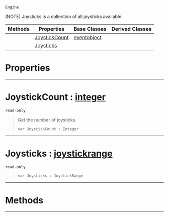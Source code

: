  `Engine`

(NOTE) Joysticks is a collection of all joysticks available.

|Methods|Properties|Base Classes|Derived Classes|
|---|---|---|---|
| |[ JoystickCount](https://github.com/PlasmaEngine/PlasmaDocs/tree/master/docs/C%2B%2B/code_reference/class_reference/joysticks.markdown#joystickcount-plasma-engin)|[eventobject](https://github.com/PlasmaEngine/PlasmaDocs/tree/master/docs/C%2B%2B/code_reference/class_reference/eventobject.markdown)| |
| |[ Joysticks](https://github.com/PlasmaEngine/PlasmaDocs/tree/master/docs/C%2B%2B/code_reference/class_reference/joysticks.markdown#joysticks-plasma-engine-do)| | |


 #  Properties


---  
 #  JoystickCount : [integer](https://github.com/PlasmaEngine/PlasmaDocs/tree/master/docs/C%2B%2B/code_reference/lightning_base_types/integer.markdown)

 `read-only`

> Get the number of joysticks.
> ``` lang=cpp, name=Lightning
> var JoystickCount : Integer


---  
 #  Joysticks : [joystickrange](https://github.com/PlasmaEngine/PlasmaDocs/tree/master/docs/C%2B%2B/code_reference/class_reference/joystickrange.markdown)

 `read-only`

> 
> ``` lang=cpp, name=Lightning
> var Joysticks : JoystickRange


---  
 #  Methods


---  
 

 